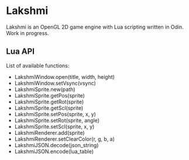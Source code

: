 # Lakshmi

Lakshmi is an OpenGL 2D game engine with Lua scripting written in Odin. Work in progress.

## Lua API

List of available functions:

* LakshmiWindow.open(title, width, height)
* LakshmiWindow.setVsync(vsync)
* LakshmiSprite.new(path)
* LakshmiSprite.getPos(sprite)
* LakshmiSprite.getRot(sprite)
* LakshmiSprite.getScl(sprite)
* LakshmiSprite.setPos(sprite, x, y)
* LakshmiSprite.setRot(sprite, angle)
* LakshmiSprite.setScl(sprite, x, y)
* LakshmiRenderer.add(sprite)
* LakshmiRenderer.setClearColor(r, g, b, a)
* LakshmiJSON.decode(json_string)
* LakshmiJSON.encode(lua_table)
